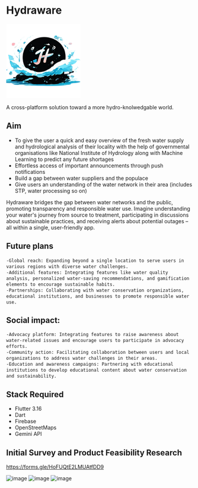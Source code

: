 # Hydraware

<img src="assets/images/icon_alt.png" alt="Logo" width="200" height="200">

A cross-platform solution toward a more hydro-knolwedgable world.

## Aim
- To give the user a quick and easy overview of the fresh water supply and hydrological analysis of their locality with the help of governmental organisations like National Institute of Hydrology along with Machine Learning to predict any future shortages
- Effortless access of important announcements through push notifications
- Build a gap between water suppliers and the populace
- Give users an understanding of the water network in their area (includes STP, water processing so on)

Hydraware bridges the gap between water networks and the public, promoting transparency and responsible water use. Imagine understanding your water's journey from source to treatment, participating in discussions about sustainable practices, and receiving alerts about potential outages – all within a single, user-friendly app.

## Future plans

    -Global reach: Expanding beyond a single location to serve users in various regions with diverse water challenges.
    -Additional features: Integrating features like water quality analysis, personalized water-saving recommendations, and gamification elements to encourage sustainable habits.
    -Partnerships: Collaborating with water conservation organizations, educational institutions, and businesses to promote responsible water use.


## Social impact:

    -Advocacy platform: Integrating features to raise awareness about water-related issues and encourage users to participate in advocacy efforts.
    -Community action: Facilitating collaboration between users and local organizations to address water challenges in their areas.
    -Education and awareness campaigns: Partnering with educational institutions to develop educational content about water conservation and sustainability.




## Stack Required
- Flutter 3.16
- Dart
- Firebase
- OpenStreetMaps
- Gemini API

## Initial Survey and Product Feasibility Research

https://forms.gle/HoFUQtE2LMUAtfDD9

![image](https://github.com/nots1dd/Hydraware/assets/140317709/c8c453ff-a955-4657-9c87-f2b4267d6128)
![image](https://github.com/nots1dd/Hydraware/assets/140317709/f46e4084-adcf-4174-b051-34970daf20fb)
![image](https://github.com/nots1dd/Hydraware/assets/140317709/595b0dd4-1444-427a-8b8a-e396902403b6)







